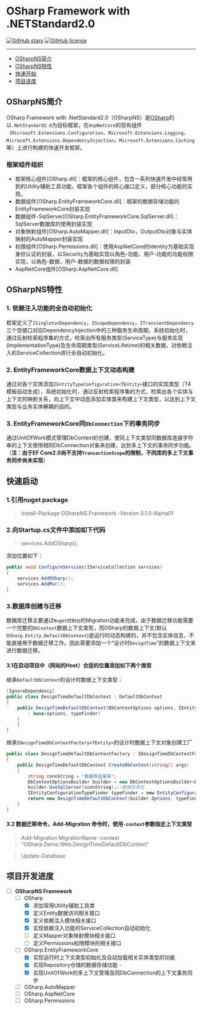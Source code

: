 # OSharp Framework with .NETStandard2.0

[![GitHub stars](https://img.shields.io/github/stars/i66soft/osharp-ns20.svg)](https://github.com/i66soft/osharp-ns20/stargazers)
[![GitHub license](https://img.shields.io/badge/license-Apache%202-blue.svg)](https://raw.githubusercontent.com/i66soft/osharp-ns20/master/LICENSE)

---

 - [OSharpNS简介](#01)
 - [OSharpNS特性](#02)
 - [快速开始](#03)
 - [项目进度](#04)

## <a id="01"/>OSharpNS简介
OSharp Framework with .NetStandard2.0（OSharpNS）是[OSharp](https://github.com/i66soft/osharp)的以`.NetStandard2.0`为目标框架，在`AspNetCore`的现有组件（`Microsoft.Extensions.Configuration`、`Microsoft.Extensions.Logging`、`Microsoft.Extensions.DependencyInjection`，`Microsoft.Extensions.Caching`等）上进行构建的快速开发框架。

### 框架组件组织
* 框架核心组件[OSharp.dll]：框架的核心组件，包含一系列快速开发中经常用到的Utility辅助工具功能，框架各个组件的核心接口定义，部分核心功能的实现。
* 数据组件[OSharp.EntityFrameworkCore.dll]：框架的数据存储功能的EntityFrameworkCore封装实现
* 数据组件-SqlServer[OSharp.EntityFrameworkCore.SqlServer.dll]：SqlServer数据库的使用封装实现
* 对象映射组件[OSharp.AutoMapper.dll]：InputDto，OutputDto对象与实体映射的AutoMapper封装实现
* 权限组件[OSharp.Permissions.dll]：使用AspNetCore的Identity为基础实现身份认证的封装，以Security为基础实现以角色-功能、用户-功能的功能权限实现，以角色-数据，用户-数据的数据权限的封装
* AspNetCore组件[OSharp.AspNetCore.dll]

## <a id="02"/>OSharpNS特性
### 1. 依赖注入功能的全自动初始化
框架定义了`ISingletonDependency`，`IScopeDependency`，`ITransientDependency`三个空接口对应DependencyInjection中的三种服务生命周期，系统初始化时，通过反射检索程序集的方式，检索出所有服务类型(ServiceType)与服务实现(ImplementationType)及生命周期类型(ServiceLifetime)的相关数据，对依赖注入的ServiceCollection进行全自动初始化。
### 2. EntityFrameworkCore数据上下文动态构建
通过对各个实体添加`IEntityTypeConfiguration<TEntity>`接口的实现类型（T4模板自动生成），系统初始化时，通过反射检索程序集的方式，检索出各个实体与上下文的映射关系，向上下文中动态添加实体类来构建上下文类型，以达到上下文类型与业务实体解耦的目的。
### 3. EntityFrameworkCore同`DbConnection`下的事务同步
通过UnitOfWork模式管理DbContext的创建，使同上下文类型同数据库连接字符串的上下文使用相同DbConnection对象来创建，达到多上下文的事务同步功能。（**注：由于EF Core2.0尚不支持`TransactionScope`的限制，不同库的多上下文事务同步尚未实现**）

## <a id="03"/>快速启动

### 1.引用nuget package

> Install-Package OSharpNS.Framework -Version 0.1.0-Alpha01

### 2.向Startup.cs文件中添加如下代码
> services.AddOSharp();

添加位置如下：

```csharp
public void ConfigureServices(IServiceCollection services)
{
    services.AddOSharp();
    services.AddMvc();
}
```

### 3.数据库创建与迁移
数据库迁移主要通过`Nuget控制台`的Migration功能来完成，由于数据迁移功能需要一个完整的`DbContext`数据上下文类型，而OSharp的数据上下文(默认`OSharp.Entity.DefaultDbContext`)是运行时动态构建的，并不包含实体信息，不能直接用于数据迁移工作。因此需要添加一个“设计时`DesignTime`”的数据上下文来进行数据迁移。

#### 3.1在启动项目中（网站的Host）合适的位置添加如下两个类型

继承`DefaultDbContext`的设计时数据上下文类型：
```csharp
[IgnoreDependency]
public class DesignTimeDefaultDbContext : DefaultDbContext
{
    public DesignTimeDefaultDbContext(DbContextOptions options, IEntityConfigurationTypeFinder typeFinder)
        : base(options, typeFinder)
    {
    }
}
```
继承`IDesignTimeDbContextFactory<TEntity>`的设计时数据上下文对象创建工厂
```csharp
public class DesignTimeDefaultDbContextFactory : IDesignTimeDbContextFactory<DesignTimeDefaultDbContext>
{
    public DesignTimeDefaultDbContext CreateDbContext(string[] args)
    {
        string connString = "数据库连接串";
        DbContextOptionsBuilder builder = new DbContextOptionsBuilder<DefaultDbContext>();
        builder.UseSqlServer(connString);//数据库类型
        IEntityConfigurationTypeFinder typeFinder = new EntityConfigurationTypeFinder(new EntityConfigurationAssemblyFinder(new AppAllAssemblyFinder()));
        return new DesignTimeDefaultDbContext(builder.Options, typeFinder);
    }
}
```

#### 3.2 数据迁移命令，Add-Migration 命令时，使用`-context`参数指定上下文类型

> Add-Migration MigrationName -context "OSharp.Demo.Web.DesignTimeDefaultDbContext"

> Update-Database

## <a id="04"/>项目开发进度

- [ ] **OSharpNS Framework**
    - [ ] OSharp
        - [x] 添加常用Utility辅助工具类
        - [x] 定义Entity数据访问相关接口
        - [x] 定义依赖注入模块相关接口
        - [x] 实现依赖注入功能的ServiceCollection自动初始化
        - [ ] 定义Mapper对象映射模块相关接口
        - [ ] 定义Permissions权限模块的相关接口
    - [ ] OSharp.EntityFrameworkCore
        - [x] 实现运行时上下文类型初始化及自动加载相关实体类型的功能
        - [x] 实现Repository仓储的数据存储功能        - 
        - [x] 实现UnitOfWork的多上下文管理及同DbConnection的上下文事务同步
    - [ ] OSharp.AutoMapper
    - [ ] OSharp.AspNetCore
    - [ ] OSharp.Permissions
